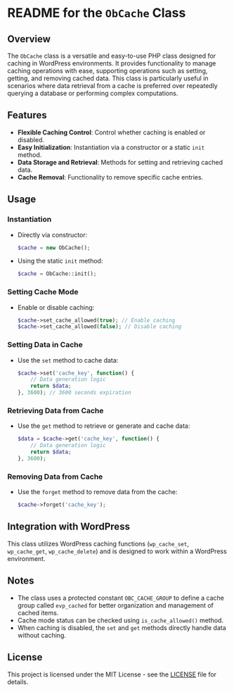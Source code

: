 # README for the `ObCache` Class

## Overview
The `ObCache` class is a versatile and easy-to-use PHP class designed for caching in WordPress environments. It provides functionality to manage caching operations with ease, supporting operations such as setting, getting, and removing cached data. This class is particularly useful in scenarios where data retrieval from a cache is preferred over repeatedly querying a database or performing complex computations.

## Features
- **Flexible Caching Control**: Control whether caching is enabled or disabled.
- **Easy Initialization**: Instantiation via a constructor or a static `init` method.
- **Data Storage and Retrieval**: Methods for setting and retrieving cached data.
- **Cache Removal**: Functionality to remove specific cache entries.

## Usage

### Instantiation
- Directly via constructor:
  ```php
  $cache = new ObCache();
  ```
- Using the static `init` method:
  ```php
  $cache = ObCache::init();
  ```

### Setting Cache Mode
- Enable or disable caching:
  ```php
  $cache->set_cache_allowed(true); // Enable caching
  $cache->set_cache_allowed(false); // Disable caching
  ```

### Setting Data in Cache
- Use the `set` method to cache data:
  ```php
  $cache->set('cache_key', function() {
      // Data generation logic
      return $data;
  }, 3600); // 3600 seconds expiration
  ```

### Retrieving Data from Cache
- Use the `get` method to retrieve or generate and cache data:
  ```php
  $data = $cache->get('cache_key', function() {
      // Data generation logic
      return $data;
  }, 3600);
  ```

### Removing Data from Cache
- Use the `forget` method to remove data from the cache:
  ```php
  $cache->forget('cache_key');
  ```

## Integration with WordPress
This class utilizes WordPress caching functions (`wp_cache_set`, `wp_cache_get`, `wp_cache_delete`) and is designed to work within a WordPress environment.

## Notes
- The class uses a protected constant `OBC_CACHE_GROUP` to define a cache group called `evp_cached` for better organization and management of cached items.
- Cache mode status can be checked using `is_cache_allowed()` method.
- When caching is disabled, the `set` and `get` methods directly handle data without caching.

## License

This project is licensed under the MIT License - see the [LICENSE](LICENSE) file for details.
